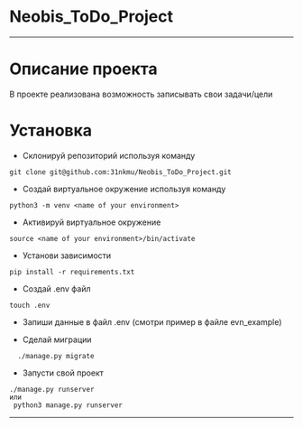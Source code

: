 # Neobis_ToDo_Project
___
# Описание проекта
В проекте реализована возможность записывать свои задачи/цели

# Установка
* Склонируй репозиторий используя команду
```
git clone git@github.com:31nkmu/Neobis_ToDo_Project.git
```
* Создай виртуальное окружение используя команду
```
python3 -m venv <name of your environment> 
```

* Активируй виртуальное окружение
``` 
source <name of your environment>/bin/activate 
```

* Установи зависимости
``` 
pip install -r requirements.txt 
```

* Создай .env файл
```
touch .env
```

* Запиши данные в файл .env (смотри пример в файле evn_example)

* Сделай миграции
```
  ./manage.py migrate
```
* Запусти свой проект
``` 
./manage.py runserver 
или
 python3 manage.py runserver 
``` 
---

